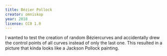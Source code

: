```yaml
---
title: Bézier Pollock
creator: omniskop
year: 2018
license: CC0 1.0
---
```


I wanted to test the creation of random Béziercurves and accidentally drew the control points of all curves instead of only the last one. This resulted in a picture that kinda looks like a Jackson Pollock painting.
